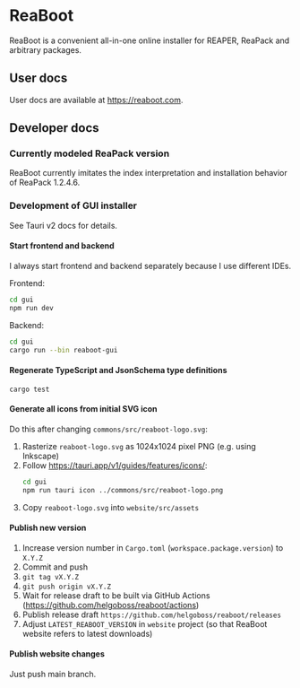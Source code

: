 # ReaBoot

ReaBoot is a convenient all-in-one online installer for REAPER, ReaPack and arbitrary packages.

## User docs

User docs are available at https://reaboot.com.

## Developer docs

### Currently modeled ReaPack version

ReaBoot currently imitates the index interpretation and installation behavior of ReaPack 1.2.4.6.

### Development of GUI installer

See Tauri v2 docs for details.

#### Start frontend and backend

I always start frontend and backend separately because I use different IDEs.

Frontend:

```sh
cd gui
npm run dev
```

Backend:

```sh
cd gui
cargo run --bin reaboot-gui
```

#### Regenerate TypeScript and JsonSchema type definitions

`cargo test`

#### Generate all icons from initial SVG icon

Do this after changing `commons/src/reaboot-logo.svg`:

1. Rasterize `reaboot-logo.svg` as 1024x1024 pixel PNG (e.g. using Inkscape)
2. Follow https://tauri.app/v1/guides/features/icons/:
   ```sh
   cd gui
   npm run tauri icon ../commons/src/reaboot-logo.png
   ```
3. Copy `reaboot-logo.svg` into `website/src/assets`

#### Publish new version

1. Increase version number in `Cargo.toml` (`workspace.package.version`) to `X.Y.Z`
2. Commit and push
3. `git tag vX.Y.Z`
4. `git push origin vX.Y.Z`
5. Wait for release draft to be built via GitHub
   Actions (https://github.com/helgoboss/reaboot/actions)
6. Publish release draft `https://github.com/helgoboss/reaboot/releases`
7. Adjust `LATEST_REABOOT_VERSION` in `website` project (so that ReaBoot website refers to latest
   downloads)

#### Publish website changes

Just push main branch.
